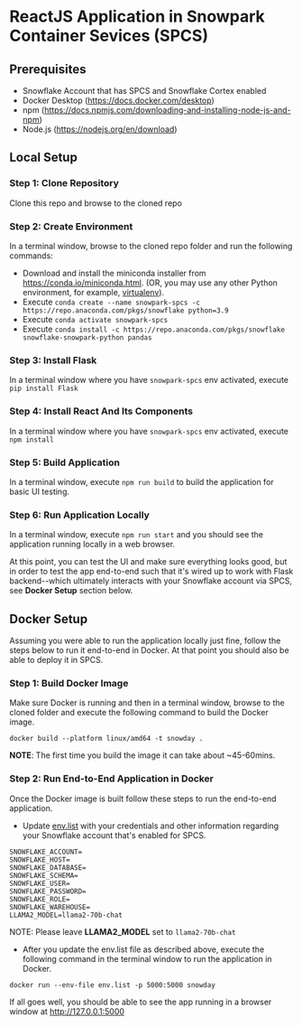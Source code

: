 # ReactJS Application in Snowpark Container Sevices (SPCS)

## Prerequisites

* Snowflake Account that has SPCS and Snowflake Cortex enabled
* Docker Desktop (https://docs.docker.com/desktop) 
* npm (https://docs.npmjs.com/downloading-and-installing-node-js-and-npm)  
* Node.js (https://nodejs.org/en/download)

## Local Setup

### Step 1: Clone Repository

Clone this repo and browse to the cloned repo

### Step 2: Create Environment

In a terminal window, browse to the cloned repo folder and run the following commands:

* Download and install the miniconda installer from https://conda.io/miniconda.html. (OR, you may use any other Python environment, for example, [virtualenv](https://virtualenv.pypa.io/en/latest/)).
* Execute `conda create --name snowpark-spcs -c https://repo.anaconda.com/pkgs/snowflake python=3.9`
* Execute `conda activate snowpark-spcs`
* Execute `conda install -c https://repo.anaconda.com/pkgs/snowflake snowflake-snowpark-python pandas`

### Step 3: Install Flask

In a terminal window where you have `snowpark-spcs` env activated, execute `pip install Flask`

### Step 4: Install React And Its Components

In a terminal window where you have `snowpark-spcs` env activated, execute `npm install`

### Step 5: Build Application

In a terminal window, execute `npm run build` to build the application for basic UI testing.

### Step 6: Run Application Locally

In a terminal window, execute `npm run start` and you should see the application running locally in a web browser.

At this point, you can test the UI and make sure everything looks good, but in order to test the app end-to-end such that it's wired up to work with Flask backend--which ultimately interacts with your Snowflake account via SPCS, see **Docker Setup** section below.

## Docker Setup

Assuming you were able to run the application locally just fine, follow the steps below to run it end-to-end in Docker. At that point you should also be able to deploy it in SPCS.

### Step 1: Build Docker Image

Make sure Docker is running and then in a terminal window, browse to the cloned folder and execute the following command to build the Docker image.

`docker build --platform linux/amd64 -t snowday .`

**NOTE**: The first time you build the image it can take about ~45-60mins.

### Step 2: Run End-to-End Application in Docker

Once the Docker image is built follow these steps to run the end-to-end application.

* Update [env.list](env.list) with your credentials and other information regarding your Snowflake account that's enabled for SPCS.

```
SNOWFLAKE_ACCOUNT=
SNOWFLAKE_HOST=
SNOWFLAKE_DATABASE=
SNOWFLAKE_SCHEMA=
SNOWFLAKE_USER=
SNOWFLAKE_PASSWORD=
SNOWFLAKE_ROLE=
SNOWFLAKE_WAREHOUSE=
LLAMA2_MODEL=llama2-70b-chat
```

NOTE: Please leave **LLAMA2_MODEL** set to `llama2-70b-chat`

* After you update the env.list file as described above, execute the following command in the terminal window to run the application in Docker.

`docker run --env-file env.list -p 5000:5000 snowday`

If all goes well, you should be able to see the app running in a browser window at http://127.0.0.1:5000



